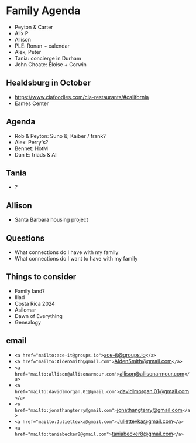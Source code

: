 # Family Agenda

* Peyton & Carter
* Alix P
* Allison
* PLE: Ronan ~ calendar
* Alex, Peter
* Tania: concierge in Durham
* John Choate: Eloise + Corwin

## Healdsburg in October

* https://www.ciafoodies.com/cia-restaurants/#california
* Eames Center

## Agenda


* Rob & Peyton: Suno &; Kaiber / frank?
* Alex: Perry's?
* Bennet: HotM
* Dan E: triads & AI

## Tania

* ?

## Allison

* Santa Barbara housing project

## Questions

* What connections do I have with my family
* What connections do I want to have with my family

## Things to consider

* Family land?
* Iliad
* Costa Rica 2024
* Asilomar
* Dawn of Everything
* Genealogy

## email

* `<a href="mailto:ace-it@groups.io">`ace-it@groups.io`</a>`
* `<a href="mailto:AldenSmith@gmail.com">`AldenSmith@gmail.com`</a>`
* `<a href="mailto:allison@allisonarmour.com">`allison@allisonarmour.com`</a>`
* `<a href="mailto:davidlmorgan.01@gmail.com">`davidlmorgan.01@gmail.com`</a>`
* `<a href="mailto:jonathangterry@gmail.com">`jonathangterry@gmail.com`</a>`
* `<a href="mailto:Juliettevka@gmail.com">`Juliettevka@gmail.com`</a>`
* `<a href="mailto:taniabecker8@gmail.com">`taniabecker8@gmail.com`</a>`
